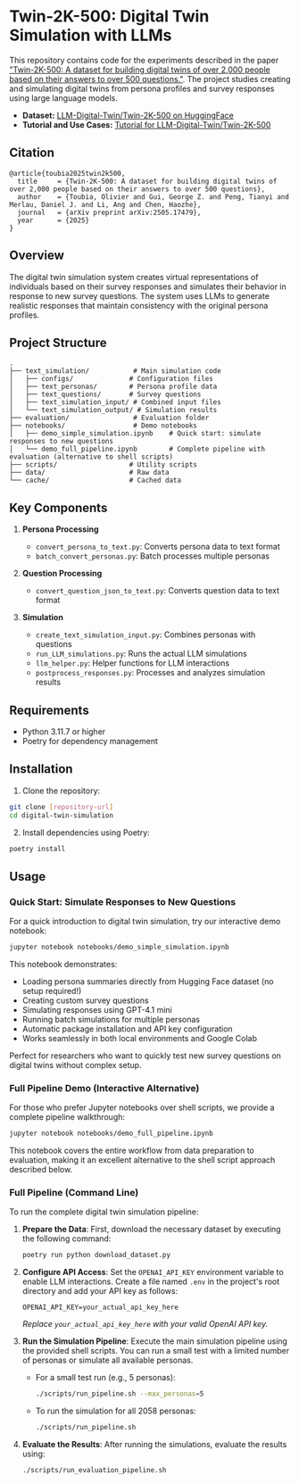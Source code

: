 # Twin-2K-500: Digital Twin Simulation with LLMs

This repository contains code for the experiments described in the paper ["Twin-2K-500: A dataset for building digital twins of over 2,000 people based on their answers to over 500 questions."](https://arxiv.org/abs/2505.17479). The project studies creating and simulating digital twins from persona profiles and survey responses using large language models. 

- **Dataset:** [LLM-Digital-Twin/Twin-2K-500 on HuggingFace](https://huggingface.co/datasets/LLM-Digital-Twin/Twin-2K-500)
- **Tutorial and Use Cases:** [Tutorial for LLM-Digital-Twin/Twin-2K-500](https://digital-twin-simulation-version2.readthedocs.io/en/latest/index.html)

## Citation

```
@article{toubia2025twin2k500,
  title     = {Twin-2K-500: A dataset for building digital twins of over 2,000 people based on their answers to over 500 questions},
  author    = {Toubia, Olivier and Gui, George Z. and Peng, Tianyi and Merlau, Daniel J. and Li, Ang and Chen, Haozhe},
  journal   = {arXiv preprint arXiv:2505.17479},
  year      = {2025}
}
```

## Overview

The digital twin simulation system creates virtual representations of individuals based on their survey responses and simulates their behavior in response to new survey questions. The system uses LLMs to generate realistic responses that maintain consistency with the original persona profiles.

## Project Structure

```
.
├── text_simulation/           # Main simulation code
│   ├── configs/              # Configuration files
│   ├── text_personas/        # Persona profile data
│   ├── text_questions/       # Survey questions
│   ├── text_simulation_input/ # Combined input files
│   └── text_simulation_output/ # Simulation results
├── evaluation/                # Evaluation folder  
├── notebooks/                 # Demo notebooks
│   ├── demo_simple_simulation.ipynb    # Quick start: simulate responses to new questions
│   └── demo_full_pipeline.ipynb        # Complete pipeline with evaluation (alternative to shell scripts)
├── scripts/                  # Utility scripts
├── data/                     # Raw data
└── cache/                    # Cached data
```

## Key Components

1. **Persona Processing**
   - `convert_persona_to_text.py`: Converts persona data to text format
   - `batch_convert_personas.py`: Batch processes multiple personas

2. **Question Processing**
   - `convert_question_json_to_text.py`: Converts question data to text format

3. **Simulation**
   - `create_text_simulation_input.py`: Combines personas with questions
   - `run_LLM_simulations.py`: Runs the actual LLM simulations
   - `llm_helper.py`: Helper functions for LLM interactions
   - `postprocess_responses.py`: Processes and analyzes simulation results

## Requirements

- Python 3.11.7 or higher
- Poetry for dependency management

## Installation

1. Clone the repository:
```bash
git clone [repository-url]
cd digital-twin-simulation
```

2. Install dependencies using Poetry:
```bash
poetry install
```

## Usage

### Quick Start: Simulate Responses to New Questions

For a quick introduction to digital twin simulation, try our interactive demo notebook:

```bash
jupyter notebook notebooks/demo_simple_simulation.ipynb
```

This notebook demonstrates:
- Loading persona summaries directly from Hugging Face dataset (no setup required!)
- Creating custom survey questions
- Simulating responses using GPT-4.1 mini
- Running batch simulations for multiple personas
- Automatic package installation and API key configuration
- Works seamlessly in both local environments and Google Colab

Perfect for researchers who want to quickly test new survey questions on digital twins without complex setup.

### Full Pipeline Demo (Interactive Alternative)

For those who prefer Jupyter notebooks over shell scripts, we provide a complete pipeline walkthrough:

```bash
jupyter notebook notebooks/demo_full_pipeline.ipynb
```

This notebook covers the entire workflow from data preparation to evaluation, making it an excellent alternative to the shell script approach described below.

### Full Pipeline (Command Line)

To run the complete digital twin simulation pipeline:

1.  **Prepare the Data**:
    First, download the necessary dataset by executing the following command:
    ```bash
    poetry run python download_dataset.py
    ```

2.  **Configure API Access**:
    Set the `OPENAI_API_KEY` environment variable to enable LLM interactions. Create a file named `.env` in the project's root directory and add your API key as follows:
    ```
    OPENAI_API_KEY=your_actual_api_key_here
    ```
    *Replace `your_actual_api_key_here` with your valid OpenAI API key.*

3.  **Run the Simulation Pipeline**:
    Execute the main simulation pipeline using the provided shell scripts. You can run a small test with a limited number of personas or simulate all available personas.

    *   For a small test run (e.g., 5 personas):
        ```bash
        ./scripts/run_pipeline.sh --max_personas=5
        ```
    *   To run the simulation for all 2058 personas:
        ```bash
        ./scripts/run_pipeline.sh
        ```

4.  **Evaluate the Results**:
    After running the simulations, evaluate the results using:
    ```bash
    ./scripts/run_evaluation_pipeline.sh
    ```
